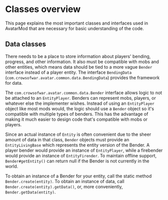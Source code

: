 Classes overview
================

This page explains the most important classes and interfaces used in AvatarMod that are necessary for basic understanding of the code.

Data classes
------------

There needs to be a place to store information about players' bending, progress, and other information. It also must be compatible with mobs and other entities, which means data should be tied to a more vague `Bender` interface instead of a player entity. The interface `BendingData` (`com.crowsofwar.avatar.common.data.BendingData`) provides the framework for data.

The `com.crowsofwar.avatar.common.data.Bender` interface allows logic to not be attached to an `EntityPlayer`. Benders can represent mobs, players, or whatever else the implementer wishes. Instead of using an `EntityPlayer` object like most mods would, the logic should use a `Bender` object so it's compatible with multiple types of benders. This has the advantage of making it much easier to design code that's compatible with mobs or players.

Since an actual instance of `Entity` is often convenient due to the sheer amount of data in that class, `Bender` objects must provide an `EntityLivingBase` which represents the entity version of the Bender. A player bender would provide an instance of `EntityPlayer`, while a firebender would provide an instance of `EntityFirender`. To maintain offline support, `Bender#getEntity()` can return null if the Bender is not currently in the world.

To obtain an instance of a Bender for your entity, call the static method `Bender.create(entity)`. To obtain an instance of data, call `Bender.create(entity).getData()`, or, more conveniently, `Bender.getData(entity)`.
